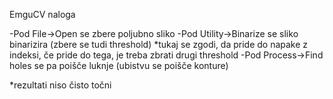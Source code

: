 EmguCV naloga

-Pod File->Open se zbere poljubno sliko
-Pod Utility->Binarize se sliko binarizira (zbere se tudi threshold)
	*tukaj se zgodi, da pride do napake z indeksi, če pride do tega, je treba zbrati drugi threshold
-Pod Process->Find holes se pa poišče luknje (ubistvu se poišče konture)

*rezultati niso čisto točni
